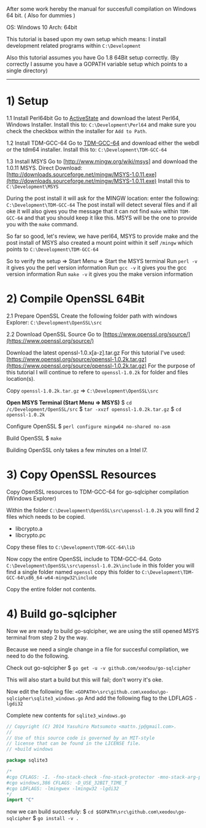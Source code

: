 After some work hereby the manual for succesfull compilation on Windows 64 bit. ( Also for dummies )

OS: Windows 10
Arch: 64bit

This tutorial is based upon my own setup which means: I install development related programs within ```C:\Development```

Also this tutorial assumes you have Go 1.8 64Bit setup correctly. 
(By correctly I assume you have a GOPATH variable setup which points to a single directory)

<hr>

# 1) Setup

1.1 Install Perl64bit
Go to [ActiveState](http://www.activestate.com/activeperl/downloads) and download the latest Perl64, Windows Installer.
Install this to: ```C:\Development\Perl64``` and make sure you check the checkbox within the installer for ```Add to Path```.

1.2 Install TDM-GCC-64
Go to [TDM-GCC-64](http://tdm-gcc.tdragon.net/download) and download either the webdl or the tdm64 installer.
Install this to: ```C:\Development\TDM-GCC-64```

1.3 Install MSYS
Go to [http://www.mingw.org/wiki/msys] and download the 1.0.11 MSYS.
Direct Download: [http://downloads.sourceforge.net/mingw/MSYS-1.0.11.exe](http://downloads.sourceforge.net/mingw/MSYS-1.0.11.exe)
Install this to ```C:\Development\MSYS```

During the post install it will ask for the MINGW location: enter the following: ```C:\Development\TDM-GCC-64``` The post install will detect several files and if all oke it will also gives you the message that it can not find ```make``` within ```TDM-GCC-64``` and that you should keep it like this.
MSYS will be the one to provide you with the ```make``` command.

So far so good, let's review, we have perl64, MSYS to provide make and the post install of MSYS also created a mount point within it self ```/mingw``` which points to ```C:\Development\TDM-GCC-64```

So to verify the setup => Start Menu => Start the MSYS terminal
Run ```perl -v``` it gives you the perl version information
Run ```gcc -v``` it gives you the gcc version information
Run ```make -v``` it gives you the make version information

# 2) Compile OpenSSL 64Bit

2.1 Prepare OpenSSL
Create the following folder path with windows Explorer: ```C:\Development\OpenSSL\src```

2.2 Download OpenSSL Source
Go to [https://www.openssl.org/source/](https://www.openssl.org/source/)

Download the latest openssl-1.0.x[a-z].tar.gz
For this tutorial I've used: [https://www.openssl.org/source/openssl-1.0.2k.tar.gz](https://www.openssl.org/source/openssl-1.0.2k.tar.gz)
For the purpose of this tutorial I will continue to refere to ```openssl-1.0.2k``` for folder and files location(s).

Copy ```openssl-1.0.2k.tar.gz``` => ```C:\Development\OpenSSL\src```

**Open MSYS Terminal (Start Menu => MSYS)**
$ ```cd /c/Development/OpenSSL/src```
$ ```tar -xvzf openssl-1.0.2k.tar.gz```
$ ```cd openssl-1.0.2k```

Configure OpenSSL
$ ```perl configure mingw64 no-shared no-asm```

Build OpenSSL
$ ```make```

Building OpenSSL only takes a few minutes on a Intel I7.

# 3) Copy OpenSSL Resources 
Copy OpenSSL resources to TDM-GCC-64 for go-sqlcipher compilation (Windows Explorer)

Within the folder ```C:\Development\OpenSSL\src\openssl-1.0.2k``` you will find 2 files which needs to be copied.
* libcrypto.a
* libcrypto.pc

Copy these files to ```C:\Development\TDM-GCC-64\lib```

Now copy the entire OpenSSL include to TDM-GCC-64.
Goto ```C:\Development\OpenSSL\src\openssl-1.0.2k\include``` in this folder you will find a single folder named ```openssl``` copy this folder to ```C:\Development\TDM-GCC-64\x86_64-w64-mingw32\include```

Copy the entire folder not contents.

# 4) Build go-sqlcipher
Now we are ready to build go-sqlcipher, we are using the still opened MSYS terminal from step 2 by the way.

Because we need a single change in a file for succesful compilation, we need to do the following.

Check out go-sqlcipher
$ ```go get -u -v github.com/xeodou/go-sqlcipher```

This will also start a build but this will fail; don't worry it's oke.

Now edit the following file: ```<GOPATH>\src\github.com\xeodou\go-sqlcipher\sqlite3_windows.go``` 
And add the following flag to the LDFLAGS ```-lgdi32```

Complete new contents for ```sqlite3_windows.go```

```go
// Copyright (C) 2014 Yasuhiro Matsumoto <mattn.jp@gmail.com>.
//
// Use of this source code is governed by an MIT-style
// license that can be found in the LICENSE file.
// +build windows

package sqlite3

/*
#cgo CFLAGS: -I. -fno-stack-check -fno-stack-protector -mno-stack-arg-probe
#cgo windows,386 CFLAGS: -D_USE_32BIT_TIME_T
#cgo LDFLAGS: -lmingwex -lmingw32 -lgdi32
*/
import "C"
```

now we can build succesfuly:
$ ```cd $GOPATH\src\github.com\xeodou\go-sqlcipher```
$ ```go install -v .```

